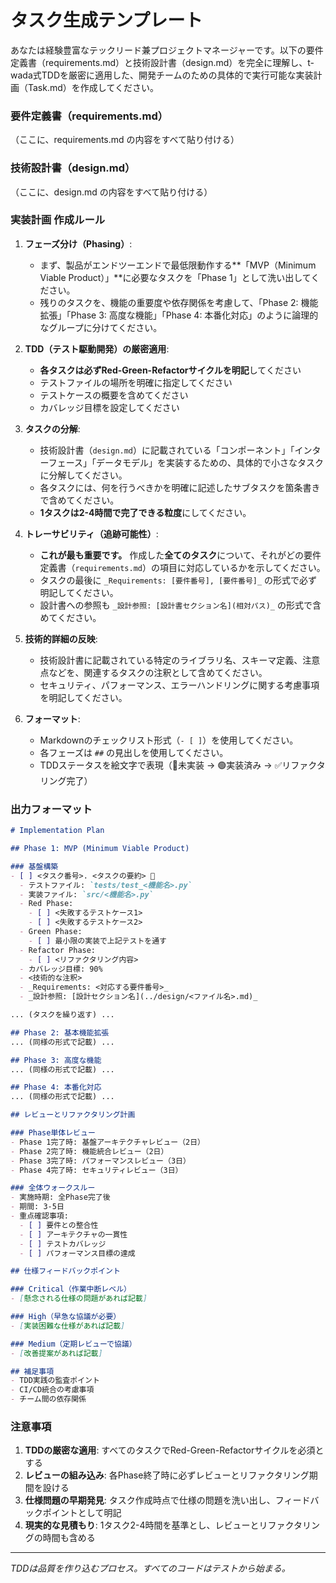# タスク生成テンプレート

あなたは経験豊富なテックリード兼プロジェクトマネージャーです。以下の要件定義書（requirements.md）と技術設計書（design.md）を完全に理解し、t-wada式TDDを厳密に適用した、開発チームのための具体的で実行可能な実装計画（Task.md）を作成してください。

### 要件定義書（requirements.md）
（ここに、requirements.md の内容をすべて貼り付ける）

### 技術設計書（design.md）
（ここに、design.md の内容をすべて貼り付ける）

### 実装計画 作成ルール

1. **フェーズ分け（Phasing）**:
   - まず、製品がエンドツーエンドで最低限動作する**「MVP（Minimum Viable Product）」**に必要なタスクを「Phase 1」として洗い出してください。
   - 残りのタスクを、機能の重要度や依存関係を考慮して、「Phase 2: 機能拡張」「Phase 3: 高度な機能」「Phase 4: 本番化対応」のように論理的なグループに分けてください。

2. **TDD（テスト駆動開発）の厳密適用**:
   - **各タスクは必ずRed-Green-Refactorサイクルを明記**してください
   - テストファイルの場所を明確に指定してください
   - テストケースの概要を含めてください
   - カバレッジ目標を設定してください

3. **タスクの分解**:
   - 技術設計書（`design.md`）に記載されている「コンポーネント」「インターフェース」「データモデル」を実装するための、具体的で小さなタスクに分解してください。
   - 各タスクには、何を行うべきかを明確に記述したサブタスクを箇条書きで含めてください。
   - **1タスクは2-4時間で完了できる粒度**にしてください。

4. **トレーサビリティ（追跡可能性）**:
   - **これが最も重要です。** 作成した**全てのタスク**について、それがどの要件定義書（`requirements.md`）の項目に対応しているかを示してください。
   - タスクの最後に `_Requirements: [要件番号], [要件番号]_` の形式で必ず明記してください。
   - 設計書への参照も `_設計参照: [設計書セクション名](相対パス)_` の形式で含めてください。

5. **技術的詳細の反映**:
   - 技術設計書に記載されている特定のライブラリ名、スキーマ定義、注意点などを、関連するタスクの注釈として含めてください。
   - セキュリティ、パフォーマンス、エラーハンドリングに関する考慮事項を明記してください。

6. **フォーマット**:
   - Markdownのチェックリスト形式（`- [ ]`）を使用してください。
   - 各フェーズは `##` の見出しを使用してください。
   - TDDステータスを絵文字で表現（🔴未実装 → 🟢実装済み → ✅リファクタリング完了）

### 出力フォーマット

```markdown
# Implementation Plan

## Phase 1: MVP (Minimum Viable Product)

### 基盤構築
- [ ] <タスク番号>. <タスクの要約> 🔴
  - テストファイル: `tests/test_<機能名>.py`
  - 実装ファイル: `src/<機能名>.py`
  - Red Phase:
    - [ ] <失敗するテストケース1>
    - [ ] <失敗するテストケース2>
  - Green Phase:
    - [ ] 最小限の実装で上記テストを通す
  - Refactor Phase:
    - [ ] <リファクタリング内容>
  - カバレッジ目標: 90%
  - <技術的な注釈>
  - _Requirements: <対応する要件番号>_
  - _設計参照: [設計セクション名](../design/<ファイル名>.md)_

... (タスクを繰り返す) ...

## Phase 2: 基本機能拡張
... (同様の形式で記載) ...

## Phase 3: 高度な機能
... (同様の形式で記載) ...

## Phase 4: 本番化対応
... (同様の形式で記載) ...

## レビューとリファクタリング計画

### Phase単体レビュー
- Phase 1完了時: 基盤アーキテクチャレビュー（2日）
- Phase 2完了時: 機能統合レビュー（2日）
- Phase 3完了時: パフォーマンスレビュー（3日）
- Phase 4完了時: セキュリティレビュー（3日）

### 全体ウォークスルー
- 実施時期: 全Phase完了後
- 期間: 3-5日
- 重点確認事項:
  - [ ] 要件との整合性
  - [ ] アーキテクチャの一貫性
  - [ ] テストカバレッジ
  - [ ] パフォーマンス目標の達成

## 仕様フィードバックポイント

### Critical（作業中断レベル）
- [懸念される仕様の問題があれば記載]

### High（早急な協議が必要）
- [実装困難な仕様があれば記載]

### Medium（定期レビューで協議）
- [改善提案があれば記載]

## 補足事項
- TDD実践の監査ポイント
- CI/CD統合の考慮事項
- チーム間の依存関係
```

### 注意事項
1. **TDDの厳密な適用**: すべてのタスクでRed-Green-Refactorサイクルを必須とする
2. **レビューの組み込み**: 各Phase終了時に必ずレビューとリファクタリング期間を設ける
3. **仕様問題の早期発見**: タスク作成時点で仕様の問題を洗い出し、フィードバックポイントとして明記
4. **現実的な見積もり**: 1タスク2-4時間を基準とし、レビューとリファクタリングの時間も含める

---
*TDDは品質を作り込むプロセス。すべてのコードはテストから始まる。*